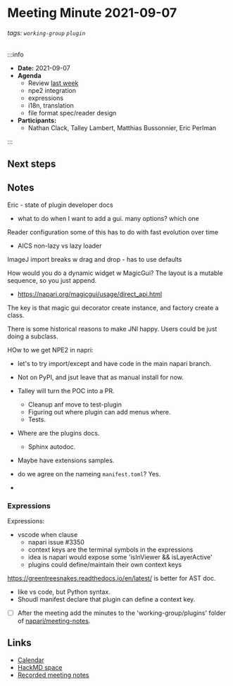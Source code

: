Meeting Minute 2021-09-07
===

###### tags: `working-group` `plugin`

:::info
- **Date:** 2021-09-07
- **Agenda**
    - Review [last week](https://hackmd.io/YihnEVqrSkudjAeLJw0aeA)
    - npe2 integration
    - expressions
    - i18n, translation
    - file format spec/reader design
- **Participants:**
    - Nathan Clack, Talley Lambert, Matthias Bussonnier, Eric Perlman




:::

<!-- Discussion goes here-->

## Next steps
<!-- Action items go here -->

## Notes 
<!-- Other important details discussed during the meeting can be entered here. -->

Eric - state of plugin developer docs
- what to do when I want to add a gui. many options? which one

Reader configuration
some of this has to do with fast evolution over time
- AICS non-lazy vs lazy loader

ImageJ import breaks w drag and drop - has to use defaults

How would you do a dynamic widget w MagicGui?
The layout is a mutable sequence, so you just append.
- https://napari.org/magicgui/usage/direct_api.html

The key is that magic gui decorator create instance, and factory create a class. 

There is some historical reasons to make JNI happy. Users could be just doing a subclass.


HOw to we get NPE2 in napri: 
  - let's to try import/except and have code in the main napari branch. 
  - Not on PyPI, and jsut leave that as manual install for now. 
  - Talley will turn the POC into a PR. 
      - Cleanup anf move to test-plugin
      - Figuring out where plugin can add menus where.
      - Tests.
  - Where are the plugins docs. 
      - Sphinx autodoc.

  - Maybe have extensions samples.
  - do we agree on the nameing `manifest.toml`? Yes.
  - 
### Expressions
Expressions:
- vscode when clause
    - napari issue #3350
    - context keys are the terminal symbols in the expressions
    - idea is napari would expose some 'isInViewer && isLayerActive'
    - plugins could define/maintain their own context keys
    
https://greentreesnakes.readthedocs.io/en/latest/ is better for AST doc.


- like vs code, but Python syntax. 
- Shoudl manifest declare that plugin can define a context key.
    
- [ ] After the meeting add the minutes to the 'working-group/plugins' folder of [napari/meeting-notes](https://github.com/napari/meeting-notes).

## Links

* [Calendar](https://calendar.google.com/calendar/u/0?cid=Y18zNXI5M2VjNnZ0cDhzbWhtN2R2NXVvdDB2NEBncm91cC5jYWxlbmRhci5nb29nbGUuY29t)
* [HackMD space](https://hackmd.io/team/napari-wg-plugin)
* [Recorded meeting notes](https://github.com/napari/meeting-notes/tree/master/2021/working-groups/plugins)